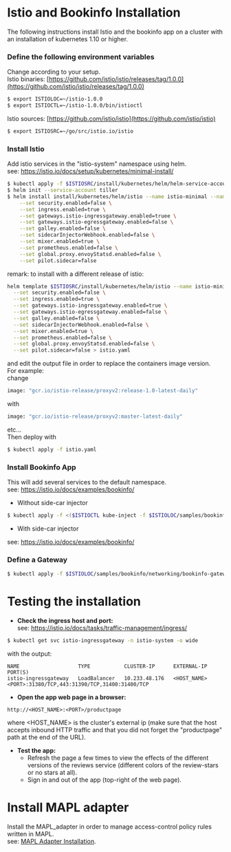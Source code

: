 # Istio and Bookinfo Installation

The following instructions install Istio and the bookinfo app on a cluster with an installation of kubernetes 1.10 or higher.  

### Define the following environment variables
Change according to your setup.  
Istio binaries: [https://github.com/istio/istio/releases/tag/1.0.0](https://github.com/istio/istio/releases/tag/1.0.0)
```bash
$ export ISTIOLOC=~/istio-1.0.0
$ export ISTIOCTL=~/istio-1.0.0/bin/istioctl
```
Istio sources: [https://github.com/istio/istio](https://github.com/istio/istio)
```bash
$ export ISTIOSRC=~/go/src/istio.io/istio
```
### Install Istio
Add istio services in the "istio-system" namespace using helm.  
see: https://istio.io/docs/setup/kubernetes/minimal-install/
```bash
$ kubectl apply -f $ISTIOSRC/install/kubernetes/helm/helm-service-account.yaml
$ helm init --service-account tiller
$ helm install install/kubernetes/helm/istio --name istio-minimal --namespace istio-system \
    --set security.enabled=false \
    --set ingress.enabled=true \
    --set gateways.istio-ingressgateway.enabled=truee \
    --set gateways.istio-egressgateway.enabled=false \
    --set galley.enabled=false \
    --set sidecarInjectorWebhook.enabled=false \
    --set mixer.enabled=true \
    --set prometheus.enabled=false \
    --set global.proxy.envoyStatsd.enabled=false \
    --set pilot.sidecar=false
```

remark:
to install with a different release of istio:
```bash
helm template $ISTIOSRC/install/kubernetes/helm/istio --name istio-minimal --namespace istio-system \
  --set security.enabled=false \
  --set ingress.enabled=true \
  --set gateways.istio-ingressgateway.enabled=true \
  --set gateways.istio-egressgateway.enabled=false \
  --set galley.enabled=false \
  --set sidecarInjectorWebhook.enabled=false \
  --set mixer.enabled=true \
  --set prometheus.enabled=false \
  --set global.proxy.envoyStatsd.enabled=false \
  --set pilot.sidecar=false > istio.yaml
```
and edit the output file in order to replace the containers image version.  
For example:  
change
```bash
image: "gcr.io/istio-release/proxyv2:release-1.0-latest-daily"
```
with
```bash
image: "gcr.io/istio-release/proxyv2:master-latest-daily"
```
etc...  
Then deploy with 
```bash
$ kubectl apply -f istio.yaml
```

### Install Bookinfo App
This will add several services to the default namespace.  
see: https://istio.io/docs/examples/bookinfo/
*  Without side-car injector
```bash
$ kubectl apply -f <($ISTIOCTL kube-inject -f $ISTIOLOC/samples/bookinfo/platform/kube/bookinfo.yaml)
```
* With side-car injector

see: https://istio.io/docs/examples/bookinfo/

### Define a Gateway
```bash
$ kubectl apply -f $ISTIOLOC/samples/bookinfo/networking/bookinfo-gateway.yaml
```

# Testing the installation

* __Check the ingress host and port:__  
see: https://istio.io/docs/tasks/traffic-management/ingress/

```bash
$ kubectl get svc istio-ingressgateway -n istio-system -o wide
```
with the output:
```
NAME                   TYPE           CLUSTER-IP      EXTERNAL-IP        PORT(S)
istio-ingressgateway   LoadBalancer   10.233.48.176   <HOST_NAME>        <PORT>:31380/TCP,443:31390/TCP,31400:31400/TCP
```

* __Open the app web page in a browser:__
```
http://<HOST_NAME>:<PORT>/productpage
```
where <HOST_NAME> is the cluster's external ip (make sure that the host accepts inbound HTTP traffic and that you did not forget the "productpage" path at the end of the URL).


* __Test the app:__   
  - Refresh the page a few times to view the effects of the different versions of the reviews service (different colors of the review-stars or no stars at all).
  - Sign in and out of the app (top-right of the web page).
  
# Install MAPL adapter
Install the MAPL_adapter in order to manage access-control policy rules written in MAPL.  
see: [MAPL Adapter Installation](https://github.com/octarinesec/MAPL/tree/master/MAPL_adapter/docs/ADAPTER_INSTALLATION.md). 